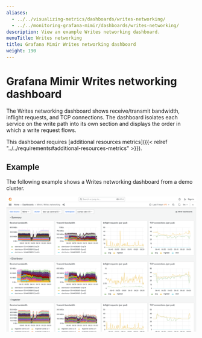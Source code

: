 ```yaml
---
aliases:
  - ../../visualizing-metrics/dashboards/writes-networking/
  - ../../monitoring-grafana-mimir/dashboards/writes-networking/
description: View an example Writes networking dashboard.
menuTitle: Writes networking
title: Grafana Mimir Writes networking dashboard
weight: 190
---
```


# Grafana Mimir Writes networking dashboard

The Writes networking dashboard shows receive/transmit bandwidth, inflight requests, and TCP connections.
The dashboard isolates each service on the write path into its own section and displays the order in which a write request flows.

This dashboard requires [additional resources metrics]({{< relref "../../requirements#additional-resources-metrics" >}}).

## Example

The following example shows a Writes networking dashboard from a demo cluster.

![Grafana Mimir writes networking dashboard](mimir-writes-networking.png)
